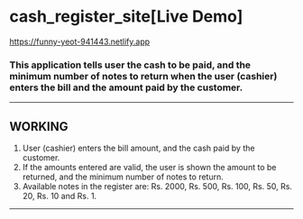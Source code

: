 # cash_register_site[Live Demo]
https://funny-yeot-941443.netlify.app

### This application tells user the cash to be paid, and the minimum number of notes to return when the user (cashier) enters the bill and the amount paid by the customer.


<hr />

## WORKING
1. User (cashier) enters the bill amount, and the cash paid by the customer.
2. If the amounts entered are valid, the user is shown the amount to be returned, and the minimum number of notes to return.
3. Available notes in the register are: Rs. 2000, Rs. 500, Rs. 100, Rs. 50, Rs. 20, Rs. 10 and Rs. 1. 

<hr />
